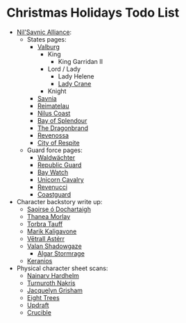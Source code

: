 # Christmas Holidays Todo List

- [Nil'Savnic Alliance](civilisations/nilsavnic-alliance/nilsavnic-alliance.md):
  - States pages:
    - [Valburg](civilisations/nilsavnic-alliance/states/valburg.md)
      - King
        - King Garridan II
      - Lord / Lady
        - Lady Helene
        - [Lady Crane](organisations/lady-crane.md)
      - Knight
    - [Savnia](civilisations/nilsavnic-alliance/states/savnia.md)
    - [Reimatelau](civilisations/nilsavnic-alliance/states/reimatelau.md)
    - [Nilus Coast](civilisations/nilsavnic-alliance/states/nilus-coast.md)
    - [Bay of Splendour](civilisations/nilsavnic-alliance/states/bay-of-splendour.md)
    - [The Dragonbrand](civilisations/nilsavnic-alliance/states/the-dragonbrand.md)
    - [Revenossa](civilisations/nilsavnic-alliance/states/revenossa.md)
    - [City of Respite](civilisations/nilsavnic-alliance/states/city-of-respite.md)
  - Guard force pages:
    - [Waldwächter](organisations/guards/waldwachter.md)
    - [Republic Guard](organisations/guards/republic-guard.md)
    - [Bay Watch](organisations/guards/bay-watch.md)
    - [Unicorn Cavalry](organisations/guards/unicorn-cavalry.md)
    - [Revenucci](organisations/guards/revenucci.md)
    - [Coastguard](organisations/guards/coastguard.md)
- Character backstory write up:
  - [Saoirse ó Dochartaigh](characters/saoirse-o-dochartaigh.md)
  - [Thanea Morlay](characters/thanea-morlay.md)
  - [Torbra Tauff](characters/torbra-tauff.md)
  - [Marik Kaligavone](characters/marik-kaligavone.md)
  - [Vētrall Astérr](characters/vetrall-asterr.md)
  - [Valan Shadowgaze](characters/valan-shadowgaze.md)
    - [Algar Stormrage](characters/algar-stormrage.md)
  - [Keranios](characters/keranios.md)
- Physical character sheet scans:
  - [Nainarv Hardhelm](characters/nainarv-hardhelm.md)
  - [Turnuroth Nakris](characters/turnuroth-nakris.md)
  - [Jacquelyn Grisham](characters/jacquelyn-grisham.md)
  - [Eight Trees](characters/eight-trees.md)
  - [Updraft](characters/updraft.md)
  - [Crucible](characters/crucible.md)
